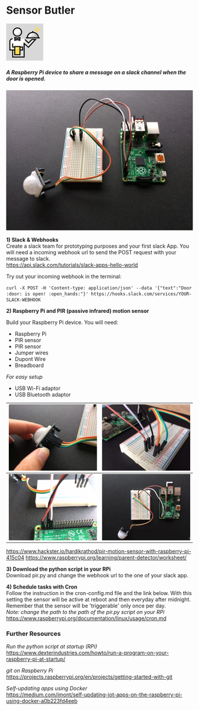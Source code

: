 # Sensor Butler
![Sensor Butler Icon](./imgs/sensor-butler.png)   

##### _A Raspberry Pi device to share a message on a slack channel when the door is opened._

![Raspberry Pi & PIR sensor](./imgs/IMG_6392.JPG)  

**1) Slack & Webhooks**    
Create a slack team for prototyping purposes and your first slack App. You will need a incoming webhook url to send the POST request with your message to slack.  
https://api.slack.com/tutorials/slack-apps-hello-world  

Try out your incoming webhook in the terminal:
```
curl -X POST -H 'Content-type: application/json' --data '{"text":"Door :door: is open! :open_hands:"}' https://hooks.slack.com/services/YOUR-SLACK-WEBHOOK
```
**2) Raspberry Pi and PIR (passive infrared) motion sensor**  

Build your Raspberry Pi device. You will need:
* Raspberry Pi
* PIR sensor  
* PIR sensor  
* Jumper wires
* Dupont Wire
* Breadboard

_For easy setup_
* USB Wi-Fi adaptor
* USB Bluetooth adaptor

![wiring detail 1](./imgs/IMG_6393.JPG) | ![wiring detail 2](./imgs/IMG_6394.JPG)
------------ | -------------
![wiring detail 3](./imgs/IMG_6395.JPG) | ![wiring detail 4](./imgs/IMG_6396.JPG)

https://www.hackster.io/hardikrathod/pir-motion-sensor-with-raspberry-pi-415c04
https://www.raspberrypi.org/learning/parent-detector/worksheet/

**3) Download the python script in your RPi**  
Download pir.py and change the webhook url to the one of your slack app.

**4) Schedule tasks with Cron**  
Follow the instruction in the cron-config.md file and the link below.
With this setting the sensor will be active at reboot and then everyday after midnight. Remember that the sensor will be 'triggerable' only once per day.   
_Note: change the path to the path of the pir.py script on your RPi_
https://www.raspberrypi.org/documentation/linux/usage/cron.md

### Further Resources

*Run the python script at startup (RPi)*   
https://www.dexterindustries.com/howto/run-a-program-on-your-raspberry-pi-at-startup/

*git on Raspberry Pi*   
https://projects.raspberrypi.org/en/projects/getting-started-with-git

*Self-updating apps using Docker*   
https://medium.com/imont/self-updating-iot-apps-on-the-raspberry-pi-using-docker-a0b223fd4eeb
